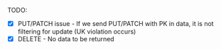 TODO:

- [x] PUT/PATCH issue - If we send PUT/PATCH with PK in data, it is not
      filtering for update (UK violation occurs)
- [x] DELETE - No data to be returned
